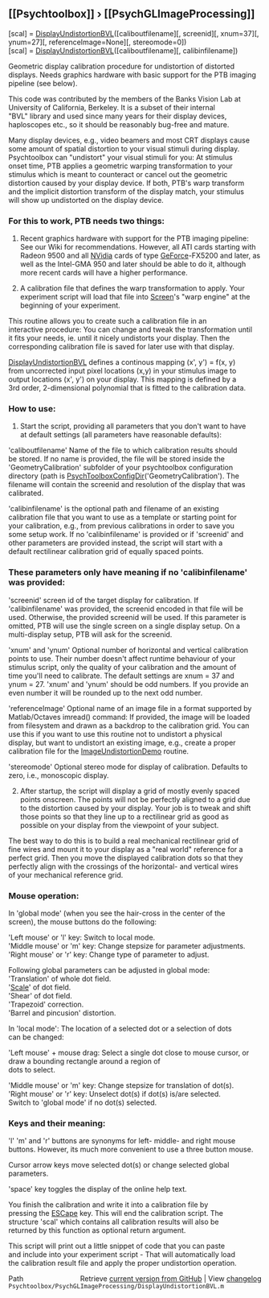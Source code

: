 ## [[Psychtoolbox]] &#8250; [[PsychGLImageProcessing]]

[scal] = [DisplayUndistortionBVL](DisplayUndistortionBVL)([caliboutfilename][, screenid][, xnum=37][, ynum=27][, referenceImage=None][, stereomode=0])  
[scal] = [DisplayUndistortionBVL](DisplayUndistortionBVL)([caliboutfilename][, calibinfilename])  
  
Geometric display calibration procedure for undistortion of distorted  
displays. Needs graphics hardware with basic support for the PTB imaging  
pipeline (see below).  
  
This code was contributed by the members of the Banks Vision Lab at  
University of California, Berkeley. It is a subset of their internal  
"BVL" library and used since many years for their display devices,  
haploscopes etc., so it should be reasonably bug-free and mature.  
  
Many display devices, e.g., video beamers and most CRT displays cause  
some amount of spatial distortion to your visual stimuli during display.  
Psychtoolbox can "undistort" your visual stimuli for you: At stimulus  
onset time, PTB applies a geometric warping transformation to your  
stimulus which is meant to counteract or cancel out the geometric  
distortion caused by your display device. If both, PTB's warp transform  
and the implicit distortion transform of the display match, your stimulus  
will show up undistorted on the display device.  
  
### For this to work, PTB needs two things:  
  
1. Recent graphics hardware with support for the PTB imaging pipeline:  
See our Wiki for recommendations. However, all ATI cards starting with  
Radeon 9500 and all [NVidia](NVidia) cards of type [GeForce](GeForce)-FX5200 and later, as  
well as the Intel-GMA 950 and later should be able to do it, although  
more recent cards will have a higher performance.  
  
2. A calibration file that defines the warp transformation to apply. Your  
experiment script will load that file into [Screen](Screen)'s "warp engine" at the  
beginning of your experiment.  
  
This routine allows you to create such a calibration file in an  
interactive procedure: You can change and tweak the transformation until  
it fits your needs, ie. until it nicely undistorts your display. Then the  
corresponding calibration file is saved for later use with that display.  
  
[DisplayUndistortionBVL](DisplayUndistortionBVL) defines a continous mapping (x', y') = f(x, y)  
from uncorrected input pixel locations (x,y) in your stimulus image to  
output locations (x', y') on your display. This mapping is defined by a  
3rd order, 2-dimensional polynomial that is fitted to the calibration data.  
  
  
### How to use:  
  
1. Start the script, providing all parameters that you don't want to have  
at default settings (all parameters have reasonable defaults):  
  
'caliboutfilename' Name of the file to which calibration results should  
be stored. If no name is provided, the file will be stored inside the  
'GeometryCalibration' subfolder of your psychtoolbox configuration  
directory (path is [PsychToolboxConfigDir](PsychToolboxConfigDir)('GeometryCalibration'). The  
filename will contain the screenid and resolution of the display that was  
calibrated.  
  
'calibinfilename' is the optional path and filename of an existing  
calibration file that you want to use as a template or starting point for  
your calibration, e.g., from previous calibrations in order to save you  
some setup work. If no 'calibinfilename' is provided or if 'screenid' and  
other parameters are provided instead, the script will start with a  
default rectilinear calibration grid of equally spaced points.  
  
### These parameters only have meaning if no 'calibinfilename' was provided:  
  
'screenid' screen id of the target display for calibration. If  
'calibinfilename' was provided, the screenid encoded in that file will be  
used. Otherwise, the provided screenid will be used. If this parameter is  
omitted, PTB will use the single screen on a single display setup. On a  
multi-display setup, PTB will ask for the screenid.  
  
'xnum' and 'ynum' Optional number of horizontal and vertical calibration  
points to use. Their number doesn't affect runtime behaviour of your  
stimulus script, only the quality of your calibration and the amount of  
time you'll need to calibrate. The default settings are xnum = 37 and  
ynum = 27. 'xnum' and 'ynum' should be odd numbers. If you provide an  
even number it will be rounded up to the next odd number.  
  
'referenceImage' Optional name of an image file in a format supported by  
Matlab/Octaves imread() command: If provided, the image will be loaded  
from filesystem and drawn as a backdrop to the calibration grid. You can  
use this if you want to use this routine not to undistort a physical  
display, but want to undistort an existing image, e.g., create a proper  
calibration file for the [ImageUndistortionDemo](ImageUndistortionDemo) routine.  
  
'stereomode' Optional stereo mode for display of calibration. Defaults to  
zero, i.e., monoscopic display.  
  
2. After startup, the script will display a grid of mostly evenly spaced  
points onscreen. The points will not be perfectly aligned to a grid due  
to the distortion caused by your display. Your job is to tweak and shift  
those points so that they line up to a rectilinear grid as good as  
possible on your display from the viewpoint of your subject.  
  
The best way to do this is to build a real mechanical rectilinear grid of  
fine wires and mount it to your display as a "real world" reference for a  
perfect grid. Then you move the displayed calibration dots so that they  
perfectly align with the crossings of the horizontal- and vertical wires  
of your mechanical reference grid.  
  
### Mouse operation:  
  
In 'global mode' (when you see the hair-cross in the center of the  
screen), the mouse buttons do the following:  
  
'Left mouse' or 'l' key:   Switch to local mode.  
'Middle mouse' or 'm' key: Change stepsize for parameter adjustments.  
'Right mouse' or 'r' key:  Change type of parameter to adjust.  
  
Following global parameters can be adjusted in global mode:  
'Translation' of whole dot field.  
'[Scale](Scale)' of dot field.  
'Shear' of dot field.  
'Trapezoid' correction.  
'Barrel and pincusion' distortion.  
  
In 'local mode': The location of a selected dot or a selection of dots  
can be changed:  
  
'Left mouse' + mouse drag: Select a single dot close to mouse cursor, or  
                           draw a bounding rectangle around a region of  
                           dots to select.  
  
'Middle mouse' or 'm' key: Change stepsize for translation of dot(s).  
'Right mouse' or 'r' key:  Unselect dot(s) if dot(s) is/are selected.  
                           Switch to 'global mode' if no dot(s) selected.  
  
  
  
### Keys and their meaning:  
  
'l' 'm' and 'r' buttons are synonyms for left- middle- and right mouse  
buttons. However, its much more convenient to use a three button mouse.  
  
Cursor arrow keys move selected dot(s) or change selected global  
parameters.  
  
'space' key toggles the display of the online help text.  
  
You finish the calibration and write it into a calibration file by  
pressing the [ESCape](ESCape) key. This will end the calibration script. The  
structure 'scal' which contains all calibration results will also be  
returned by this function as optional return argument.  
  
This script will print out a little snippet of code that you can paste  
and include into your experiment script - That will automatically load  
the calibration result file and apply the proper undistortion operation.  
  
  




<div class="code_header" style="text-align:right;">
  <span style="float:left;">Path&nbsp;&nbsp;</span> <span class="counter">Retrieve <a href=
  "https://raw.github.com/Psychtoolbox-3/Psychtoolbox-3/beta/Psychtoolbox/PsychGLImageProcessing/DisplayUndistortionBVL.m">current version from GitHub</a> | View <a href=
  "https://github.com/Psychtoolbox-3/Psychtoolbox-3/commits/beta/Psychtoolbox/PsychGLImageProcessing/DisplayUndistortionBVL.m">changelog</a></span>
</div>
<div class="code">
  <code>Psychtoolbox/PsychGLImageProcessing/DisplayUndistortionBVL.m</code>
</div>


